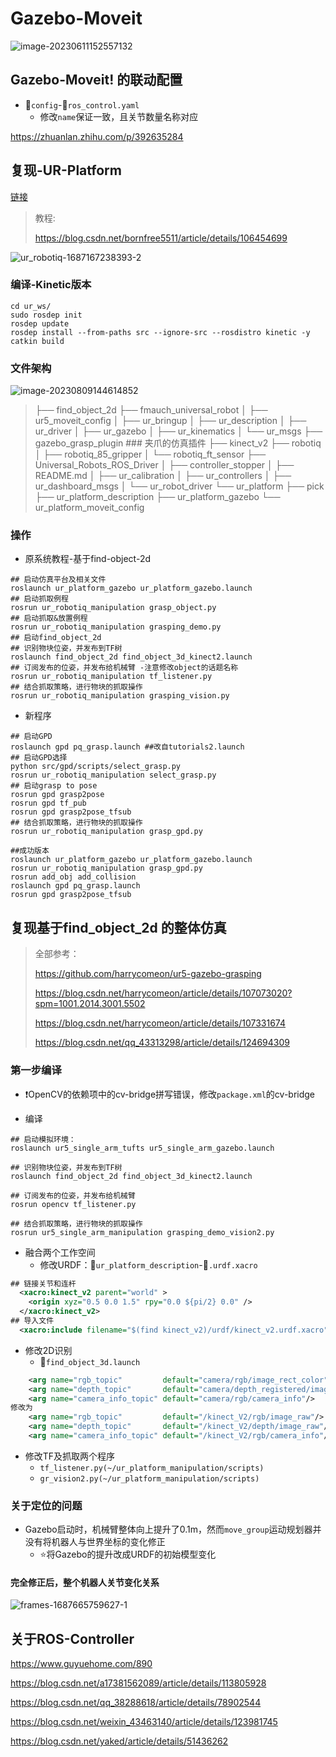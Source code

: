# Gazebo-Moveit

![image-20230611152557132](../../../assets/62_image-20230611152557132.png)

## Gazebo-Moveit! 的联动配置

- :file_folder:`config`-:page_facing_up:`ros_control.yaml`
  - 修改`name`保证一致，且关节数量名称对应

https://zhuanlan.zhihu.com/p/392635284

## 复现-UR-Platform

[链接](https://github.com/borninfreedom/ur_ws)

> 教程:
>
> https://blog.csdn.net/bornfree5511/article/details/106454699
>
> 

![ur_robotiq-1687167238393-2](../../../assets/63_ur_robotiq-1687167238393-2.jpg)

### 编译-Kinetic版本

```shell
cd ur_ws/
sudo rosdep init
rosdep update
rosdep install --from-paths src --ignore-src --rosdistro kinetic -y
catkin build
```

### 文件架构

![image-20230809144614852](../../../assets/64_image-20230809144614852.png)

> ├── find_object_2d
> ├── fmauch_universal_robot
> │   ├── ur5_moveit_config
> │   ├── ur_bringup
> │   ├── ur_description
> │   ├── ur_driver
> │   ├── ur_gazebo
> │   ├── ur_kinematics
> │   └── ur_msgs
> ├── gazebo_grasp_plugin   ### 夹爪的仿真插件
> ├── kinect_v2
> ├── robotiq
> │   ├── robotiq_85_gripper
> │   └── robotiq_ft_sensor
> ├── Universal_Robots_ROS_Driver
> │   ├── controller_stopper
> │   ├── README.md
> │   ├── ur_calibration
> │   ├── ur_controllers
> │   ├── ur_dashboard_msgs
> │   └── ur_robot_driver
> └── ur_platform
>     ├── pick
>     ├── ur_platform_description
>     ├── ur_platform_gazebo
>     └── ur_platform_moveit_config

### 操作

- 原系统教程-基于find-object-2d

```shell
## 启动仿真平台及相关文件
roslaunch ur_platform_gazebo ur_platform_gazebo.launch
## 启动抓取例程
rosrun ur_robotiq_manipulation grasp_object.py
## 启动抓取&放置例程
rosrun ur_robotiq_manipulation grasping_demo.py
## 启动find_object_2d
## 识别物块位姿，并发布到TF树 
roslaunch find_object_2d find_object_3d_kinect2.launch
## 订阅发布的位姿，并发布给机械臂 -注意修改object的话题名称
rosrun ur_robotiq_manipulation tf_listener.py
## 结合抓取策略，进行物块的抓取操作 
rosrun ur_robotiq_manipulation grasping_vision.py
```

- 新程序

```shell
## 启动GPD
roslaunch gpd pq_grasp.launch ##改自tutorials2.launch
## 启动GPD选择
python src/gpd/scripts/select_grasp.py
rosrun ur_robotiq_manipulation select_grasp.py
## 启动grasp to pose
rosrun gpd grasp2pose
rosrun gpd tf_pub
rosrun gpd grasp2pose_tfsub
## 结合抓取策略，进行物块的抓取操作 
rosrun ur_robotiq_manipulation grasp_gpd.py

##成功版本
roslaunch ur_platform_gazebo ur_platform_gazebo.launch
rosrun ur_robotiq_manipulation grasp_gpd.py
rosrun add_obj add_collision
roslaunch gpd pq_grasp.launch
rosrun gpd grasp2pose_tfsub
```

## 复现基于find_object_2d 的整体仿真

>全部参考：
>
>https://github.com/harrycomeon/ur5-gazebo-grasping
>
>https://blog.csdn.net/harrycomeon/article/details/107073020?spm=1001.2014.3001.5502
>
>https://blog.csdn.net/harrycomeon/article/details/107331674
>
>https://blog.csdn.net/qq_43313298/article/details/124694309



### 第一步编译

- :exclamation:OpenCV的依赖项中的cv-bridge拼写错误，修改`package.xml`的cv-bridge

- 编译

```shell
## 启动模拟环境： 
roslaunch ur5_single_arm_tufts ur5_single_arm_gazebo.launch

## 识别物块位姿，并发布到TF树 
roslaunch find_object_2d find_object_3d_kinect2.launch

## 订阅发布的位姿，并发布给机械臂 
rosrun opencv tf_listener.py

## 结合抓取策略，进行物块的抓取操作 
rosrun ur5_single_arm_manipulation grasping_demo_vision2.py
```

- 融合两个工作空间
  - 修改URDF：:file_folder:`ur_platform_description`-:page_facing_up:`.urdf.xacro`

```xml
## 链接关节和连杆
  <xacro:kinect_v2 parent="world" >
    <origin xyz="0.5 0.0 1.5" rpy="0.0 ${pi/2} 0.0" />
  </xacro:kinect_v2>
## 导入文件
  <xacro:include filename="$(find kinect_v2)/urdf/kinect_v2.urdf.xacro" />
```

- 修改2D识别	
  - :page_facing_up:`find_object_3d.launch`

```xml
	<arg name="rgb_topic"         default="camera/rgb/image_rect_color"/>
	<arg name="depth_topic"       default="camera/depth_registered/image_raw"/>
	<arg name="camera_info_topic" default="camera/rgb/camera_info"/>
修改为
	<arg name="rgb_topic"         default="/kinect_V2/rgb/image_raw"/>
	<arg name="depth_topic"       default="/kinect_V2/depth/image_raw"/>
	<arg name="camera_info_topic" default="/kinect_V2/rgb/camera_info"/>
```

- 修改TF及抓取两个程序
  - `tf_listener.py(~/ur_platform_manipulation/scripts)`
  - `gr_vision2.py(~/ur_platform_manipulation/scripts)`

### 关于定位的问题

- Gazebo启动时，机械臂整体向上提升了0.1m，然而`move_group`运动规划器并没有将机器人与世界坐标的变化修正
  - :star:将Gazebo的提升改成URDF的初始模型变化

#### 完全修正后，整个机器人关节变化关系

![frames-1687665759627-1](../../../assets/65_frames-1687665759627-1.png)

## 关于ROS-Controller

https://www.guyuehome.com/890

https://blog.csdn.net/a17381562089/article/details/113805928

https://blog.csdn.net/qq_38288618/article/details/78902544

https://blog.csdn.net/weixin_43463140/article/details/123981745

https://blog.csdn.net/yaked/article/details/51436262
